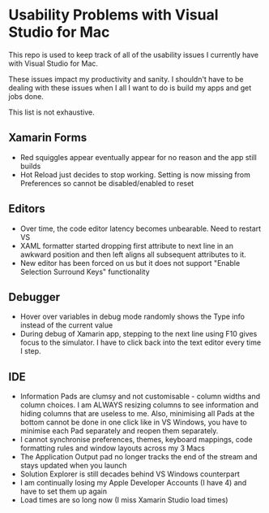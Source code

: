 # Usability Problems with Visual Studio for Mac

This repo is used to keep track of all of the usability issues I currently have with Visual Studio for Mac.

These issues impact my productivity and sanity. I shouldn't have to be dealing with these issues when I all I want to do is build my apps and get jobs done.

This list is not exhaustive.

## Xamarin Forms
* Red squiggles appear eventually appear for no reason and the app still builds
* Hot Reload just decides to stop working. Setting is now missing from Preferences so cannot be disabled/enabled to reset

## Editors
* Over time, the code editor latency becomes unbearable. Need to restart VS
* XAML formatter started dropping first attribute to next line in an awkward position and then left aligns all subsequent attributes to it.
* New editor has been forced on us but it does not support "Enable Selection Surround Keys" functionality

## Debugger
* Hover over variables in debug mode randomly shows the Type info instead of the current value
* During debug of Xamarin app, stepping to the next line using F10 gives focus to the simulator. I have to click back into the text editor every time I step.

## IDE
* Information Pads are clumsy and not customisable - column widths and column choices. I am ALWAYS resizing columns to see information and hiding columns that are useless to me. Also, minimising all Pads at the bottom cannot be done in one click like in VS Windows, you have to minimise each Pad separately and reopen them separately.
* I cannot synchronise preferences, themes, keyboard mappings, code formatting rules and window layouts across my 3 Macs
* The Application Output pad no longer tracks the end of the stream and stays updated when you launch
* Solution Explorer is still decades behind VS Windows counterpart
* I am continually losing my Apple Developer Accounts (I have 4) and have to set them up again
* Load times are so long now (I miss Xamarin Studio load times)

